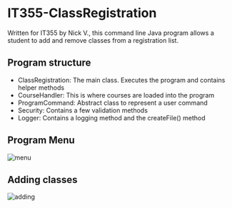 # IT355-ClassRegistration

Written for IT355 by Nick V., this command line Java program allows a student to add and remove classes from a registration list. 

## Program structure

- ClassRegistration: The main class. Executes the program and contains helper methods
- CourseHandler: This is where courses are loaded into the program
- ProgramCommand: Abstract class to represent a user command
- Security: Contains a few validation methods
- Logger: Contains a logging method and the createFile() method

## Program Menu

![menu](https://user-images.githubusercontent.com/60233722/156442444-e76b58f0-d420-40da-808b-d96405e3228c.PNG)

## Adding classes

![adding](https://user-images.githubusercontent.com/60233722/156442619-54df4623-9ae5-45f4-b9a0-9b5af51b72b3.PNG)
